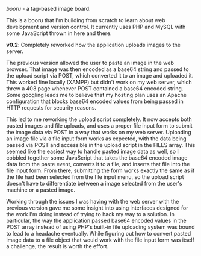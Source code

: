 *booru* - a tag-based image board.

This is a booru that I'm building from scratch to learn about web development and version control. It currently uses PHP and MySQL with some JavaScript thrown in here and there.

**v0.2**: Completely reworked how the application uploads images to the server. 

The previous version allowed the user to paste an image in the web browser. That image was then encoded as a base64 string and passed to the upload script via POST, which converted it to an image and uploaded it. This worked fine locally (XAMPP) but didn't work on my web server, which threw a 403 page whenever POST contained a base64 encoded string. Some googling leads me to believe that my hosting plan uses an Apache configuration that blocks base64 encoded values from being passed in HTTP requests for security reasons.

This led to me reworking the upload script completely. It now accepts both pasted images and file uploads, and uses a proper file input form to submit the image data via POST in a way that works on my web server. Uploading an image file via a file input form works as expected, with the data being passed via POST and accessible in the upload script in the FILES array. This seemed like the easiest way to handle pasted image data as well, so I cobbled together some JavaScript that takes the base64 encoded image data from the paste event, converts it to a file, and inserts that file into the file input form. From there, submitting the form works exactly the same as if the file had been selected from the file input menu, so the upload script doesn't have to differentiate between a image selected from the user's machine or a pasted image.

Working through the issues I was having with the web server with the previous version gave me some insight into using interfaces designed for the work I'm doing instead of trying to hack my way to a solution. In particular, the way the application passed base64 encoded values in the POST array instead of using PHP's built-in file uploading system was bound to lead to a headache eventually. While figuring out how to convert pasted image data to a file object that would work with the file input form was itself a challenge, the result is worth the effort.
